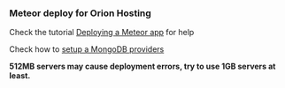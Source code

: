 ### Meteor deploy for Orion Hosting

Check the tutorial [Deploying a Meteor app](http://help.orion.hosting/hosting-meteor/deploying-a-meteor-app) for help

Check how to [setup a MongoDB providers](http://help.orion.hosting/hosting-meteor/setup-a-mongodb-provider)

**512MB servers may cause deployment errors, try to use 1GB servers at least.**
